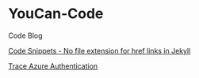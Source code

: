 # YouCan-Code
Code Blog

<a href="./CodeSnippets">Code Snippets - No file extension for href links in Jekyll</a>

<a href="Posts/TraceAzureAuthentication">Trace Azure Authentication</a>
